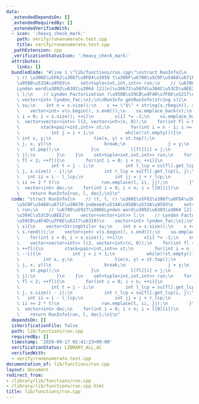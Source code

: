 ```yaml
---
data:
  _extendedDependsOn: []
  _extendedRequiredBy: []
  _extendedVerifiedWith:
  - icon: ':heavy_check_mark:'
    path: verify/runenumerate.test.cpp
    title: verify/runenumerate.test.cpp
  _pathExtension: cpp
  _verificationStatusIcon: ':heavy_check_mark:'
  attributes:
    links: []
  bundledCode: "#line 1 \"lib/functions/run.cpp\"\nstruct RunInfo{\n    // (t, l,\
    \ r) \u306E\u5F62\u3067\u8FD4\u3059 t\u306F\u6700\u5C0F\u5468\u671F\u30670-indexed\u534A\
    \u958B\u533A\u9593\n    set<tuple<int,int,int>> run;\n    // \u6700\u5927\u306E\
    Lyndon word\u3092\u6301\u3064 [2][n]\u30671\u5074\u304C\u53CD\u8EE2\n    vector<vector<int>>\
    \ l;\n    // Lyndon Factorization (\u958B\u59CB\u4F4D\u7F6E\u5217\u6319)\n   \
    \ vector<int> lyndon_fac;\n};\n\nRunInfo getRunInfo(string s){\n    vector<StringUtils>\
    \ su;\n    int n = s.size();\n    s += \"$\" + string(s.rbegin(), s.rend());\n\
    \    vector<int> v(s.begin(), s.end());\n    su.emplace_back(v);\n    for(int\
    \ i = 0; i < s.size(); ++i)\n        v[i] *= -1;\n    su.emplace_back(v);\n  \
    \  vector<vector<int>> l(2, vector<int>(n, 0));\n    for(int fl = 0; fl < 2; ++fl){\n\
    \        stack<pair<int,int>> st;\n        for(int i = n - 1; i >= 0; --i){\n\
    \            int j = i + 1;\n            while(!st.empty()){\n               \
    \ int x, y;\n                tie(x, y) = st.top();\n                if(!su[fl].le(i,\
    \ j, x, y))\n                    break;\n                j = y;\n            \
    \    st.pop();\n            }\n            l[fl][i] = j;\n            st.emplace(i,\
    \ j);\n        }\n    }\n    set<tuple<int,int,int>> run;\n    for(int fl = 0;\
    \ fl < 2; ++fl){\n        for(int i = 0; i < n; ++i){\n            int j = l[fl][i];\n\
    \            int t = j - i;\n            int l_lcp = su[fl].get_lcp(s.size() -\
    \ j, s.size() - i);\n            int r_lcp = su[fl].get_lcp(i, j);\n         \
    \   int ii = i - l_lcp;\n            int jj = j + r_lcp;\n            if(jj -\
    \ ii >= 2 * t)\n                run.emplace(t, ii, jj);\n        }\n    }\n  \
    \  vector<int> dec;\n    for(int i = 0; i < n; i = l[0][i])\n        dec.emplace_back(i);\n\
    \    return RunInfo{run, l, dec};\n}\n"
  code: "struct RunInfo{\n    // (t, l, r) \u306E\u5F62\u3067\u8FD4\u3059 t\u306F\u6700\
    \u5C0F\u5468\u671F\u30670-indexed\u534A\u958B\u533A\u9593\n    set<tuple<int,int,int>>\
    \ run;\n    // \u6700\u5927\u306ELyndon word\u3092\u6301\u3064 [2][n]\u30671\u5074\
    \u304C\u53CD\u8EE2\n    vector<vector<int>> l;\n    // Lyndon Factorization (\u958B\
    \u59CB\u4F4D\u7F6E\u5217\u6319)\n    vector<int> lyndon_fac;\n};\n\nRunInfo getRunInfo(string\
    \ s){\n    vector<StringUtils> su;\n    int n = s.size();\n    s += \"$\" + string(s.rbegin(),\
    \ s.rend());\n    vector<int> v(s.begin(), s.end());\n    su.emplace_back(v);\n\
    \    for(int i = 0; i < s.size(); ++i)\n        v[i] *= -1;\n    su.emplace_back(v);\n\
    \    vector<vector<int>> l(2, vector<int>(n, 0));\n    for(int fl = 0; fl < 2;\
    \ ++fl){\n        stack<pair<int,int>> st;\n        for(int i = n - 1; i >= 0;\
    \ --i){\n            int j = i + 1;\n            while(!st.empty()){\n       \
    \         int x, y;\n                tie(x, y) = st.top();\n                if(!su[fl].le(i,\
    \ j, x, y))\n                    break;\n                j = y;\n            \
    \    st.pop();\n            }\n            l[fl][i] = j;\n            st.emplace(i,\
    \ j);\n        }\n    }\n    set<tuple<int,int,int>> run;\n    for(int fl = 0;\
    \ fl < 2; ++fl){\n        for(int i = 0; i < n; ++i){\n            int j = l[fl][i];\n\
    \            int t = j - i;\n            int l_lcp = su[fl].get_lcp(s.size() -\
    \ j, s.size() - i);\n            int r_lcp = su[fl].get_lcp(i, j);\n         \
    \   int ii = i - l_lcp;\n            int jj = j + r_lcp;\n            if(jj -\
    \ ii >= 2 * t)\n                run.emplace(t, ii, jj);\n        }\n    }\n  \
    \  vector<int> dec;\n    for(int i = 0; i < n; i = l[0][i])\n        dec.emplace_back(i);\n\
    \    return RunInfo{run, l, dec};\n}\n"
  dependsOn: []
  isVerificationFile: false
  path: lib/functions/run.cpp
  requiredBy: []
  timestamp: '2020-09-17 02:41:23+09:00'
  verificationStatus: LIBRARY_ALL_AC
  verifiedWith:
  - verify/runenumerate.test.cpp
documentation_of: lib/functions/run.cpp
layout: document
redirect_from:
- /library/lib/functions/run.cpp
- /library/lib/functions/run.cpp.html
title: lib/functions/run.cpp
---
```


